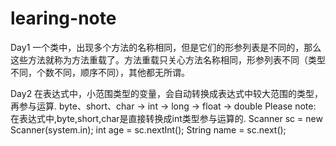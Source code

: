 # learing-note
Day1 一个类中，出现多个方法的名称相同，但是它们的形参列表是不同的，那么这些方法就称为方法重载了。方法重载只关心方法名称相同，形参列表不同（类型不同，个数不同，顺序不同），其他都无所谓。

Day2 在表达式中，小范围类型的变量，会自动转换成表达式中较大范围的类型，再参与运算.
byte、short、char -> int -> long -> float -> double
Please note: 在表达式中,byte,short,char是直接转换成int类型参与运算的.
Scanner sc = new Scanner(system.in);
int age = sc.nextInt();
String name = sc.next();
